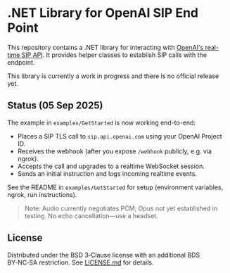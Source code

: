 # .NET Library for OpenAI SIP End Point

This repository contains a .NET library for interacting with [OpenAI's real-time SIP API](https://platform.openai.com/docs/guides/realtime-sip). It provides helper classes to establish SIP calls with the endpoint.

This library is currently a work in progress and there is no official release yet.

## Status (05 Sep 2025)

The example in `examples/GetStarted` is now working end-to-end:
- Places a SIP TLS call to `sip.api.openai.com` using your OpenAI Project ID.
- Receives the webhook (after you expose `/webhook` publicly, e.g. via ngrok).
- Accepts the call and upgrades to a realtime WebSocket session.
- Sends an initial instruction and logs incoming realtime events.

See the README in `examples/GetStarted` for setup (environment variables, ngrok, run instructions).

> Note: Audio currently negotiates PCM; Opus not yet established in testing. No echo cancellation—use a headset.

## License

Distributed under the BSD 3‑Clause license with an additional BDS BY‑NC‑SA restriction. See [LICENSE.md](https://github.com/sipsorcery-org/SIPSorcery.OpenAI.SIP/tree/main/LICENSE.md) for details.
